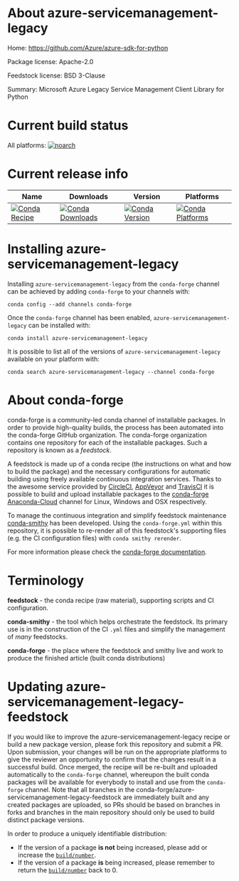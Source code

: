 About azure-servicemanagement-legacy
====================================

Home: https://github.com/Azure/azure-sdk-for-python

Package license: Apache-2.0

Feedstock license: BSD 3-Clause

Summary: Microsoft Azure Legacy Service Management Client Library for Python



Current build status
====================

All platforms:
[![noarch](https://img.shields.io/circleci/project/github/conda-forge/azure-servicemanagement-legacy-feedstock/master.svg?label=noarch)](https://circleci.com/gh/conda-forge/azure-servicemanagement-legacy-feedstock)

Current release info
====================

| Name | Downloads | Version | Platforms |
| --- | --- | --- | --- |
| [![Conda Recipe](https://img.shields.io/badge/recipe-azure--servicemanagement--legacy-green.svg)](https://anaconda.org/conda-forge/azure-servicemanagement-legacy) | [![Conda Downloads](https://img.shields.io/conda/dn/conda-forge/azure-servicemanagement-legacy.svg)](https://anaconda.org/conda-forge/azure-servicemanagement-legacy) | [![Conda Version](https://img.shields.io/conda/vn/conda-forge/azure-servicemanagement-legacy.svg)](https://anaconda.org/conda-forge/azure-servicemanagement-legacy) | [![Conda Platforms](https://img.shields.io/conda/pn/conda-forge/azure-servicemanagement-legacy.svg)](https://anaconda.org/conda-forge/azure-servicemanagement-legacy) |

Installing azure-servicemanagement-legacy
=========================================

Installing `azure-servicemanagement-legacy` from the `conda-forge` channel can be achieved by adding `conda-forge` to your channels with:

```
conda config --add channels conda-forge
```

Once the `conda-forge` channel has been enabled, `azure-servicemanagement-legacy` can be installed with:

```
conda install azure-servicemanagement-legacy
```

It is possible to list all of the versions of `azure-servicemanagement-legacy` available on your platform with:

```
conda search azure-servicemanagement-legacy --channel conda-forge
```


About conda-forge
=================

conda-forge is a community-led conda channel of installable packages.
In order to provide high-quality builds, the process has been automated into the
conda-forge GitHub organization. The conda-forge organization contains one repository
for each of the installable packages. Such a repository is known as a *feedstock*.

A feedstock is made up of a conda recipe (the instructions on what and how to build
the package) and the necessary configurations for automatic building using freely
available continuous integration services. Thanks to the awesome service provided by
[CircleCI](https://circleci.com/), [AppVeyor](http://www.appveyor.com/)
and [TravisCI](https://travis-ci.org/) it is possible to build and upload installable
packages to the [conda-forge](https://anaconda.org/conda-forge)
[Anaconda-Cloud](http://docs.anaconda.org/) channel for Linux, Windows and OSX respectively.

To manage the continuous integration and simplify feedstock maintenance
[conda-smithy](http://github.com/conda-forge/conda-smithy) has been developed.
Using the ``conda-forge.yml`` within this repository, it is possible to re-render all of
this feedstock's supporting files (e.g. the CI configuration files) with ``conda smithy rerender``.

For more information please check the [conda-forge documentation](https://conda-forge.org/docs/).

Terminology
===========

**feedstock** - the conda recipe (raw material), supporting scripts and CI configuration.

**conda-smithy** - the tool which helps orchestrate the feedstock.
                   Its primary use is in the construction of the CI ``.yml`` files
                   and simplify the management of *many* feedstocks.

**conda-forge** - the place where the feedstock and smithy live and work to
                  produce the finished article (built conda distributions)


Updating azure-servicemanagement-legacy-feedstock
=================================================

If you would like to improve the azure-servicemanagement-legacy recipe or build a new
package version, please fork this repository and submit a PR. Upon submission,
your changes will be run on the appropriate platforms to give the reviewer an
opportunity to confirm that the changes result in a successful build. Once
merged, the recipe will be re-built and uploaded automatically to the
`conda-forge` channel, whereupon the built conda packages will be available for
everybody to install and use from the `conda-forge` channel.
Note that all branches in the conda-forge/azure-servicemanagement-legacy-feedstock are
immediately built and any created packages are uploaded, so PRs should be based
on branches in forks and branches in the main repository should only be used to
build distinct package versions.

In order to produce a uniquely identifiable distribution:
 * If the version of a package **is not** being increased, please add or increase
   the [``build/number``](http://conda.pydata.org/docs/building/meta-yaml.html#build-number-and-string).
 * If the version of a package **is** being increased, please remember to return
   the [``build/number``](http://conda.pydata.org/docs/building/meta-yaml.html#build-number-and-string)
   back to 0.